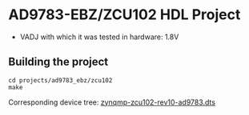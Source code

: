 <!-- no_build_example, no_no_os -->

# AD9783-EBZ/ZCU102 HDL Project

- VADJ with which it was tested in hardware: 1.8V

## Building the project

```
cd projects/ad9783_ebz/zcu102
make
```

Corresponding device tree: [zynqmp-zcu102-rev10-ad9783.dts](https://github.com/analogdevicesinc/linux/blob/main/arch/arm64/boot/dts/xilinx/zynqmp-zcu102-rev10-ad9783.dts)
